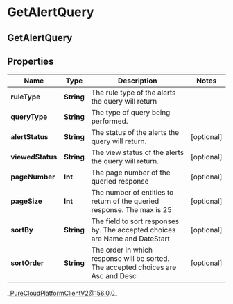 # GetAlertQuery

## GetAlertQuery

## Properties

|Name | Type | Description | Notes|
|------------ | ------------- | ------------- | -------------|
| **ruleType** | **String** | The rule type of the alerts the query will return | |
| **queryType** | **String** | The type of query being performed. | |
| **alertStatus** | **String** | The status of the alerts the query will return. | [optional] |
| **viewedStatus** | **String** | The view status of the alerts the query will return. | [optional] |
| **pageNumber** | **Int** | The page number of the queried response | [optional] |
| **pageSize** | **Int** | The number of entities to return of the queried response.  The max is 25 | [optional] |
| **sortBy** | **String** | The field to sort responses by.  The accepted choices are Name and DateStart | [optional] |
| **sortOrder** | **String** | The order in which response will be sorted.  The accepted choices are Asc and Desc | [optional] |



_PureCloudPlatformClientV2@156.0.0_
